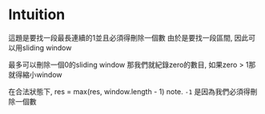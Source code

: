 # Intuition

這題是要找一段最長連續的1並且必須得刪除一個數
由於是要找一段區間, 因此可以用sliding window

最多可以刪除一個0的sliding window
那我們就紀錄zero的數目, 如果zero > 1那就得縮小window

在合法狀態下, res = max(res, window.length - 1)
note. `-1` 是因為我們必須得刪除一個數